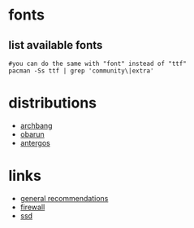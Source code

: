 # fonts

## list available fonts

```
#you can do the same with "font" instead of "ttf"
pacman -Ss ttf | grep 'community\|extra'
```

# distributions

* [archbang](http://wiki.archbang.org/index.php?title=Download)
* [obarun](http://www.obarun.org/download.html)
* [antergos](https://antergos.com/)

# links

* [general recommendations](https://wiki.archlinux.org/index.php/General_recommendations)
* [firewall](https://wiki.archlinux.org/index.php/Firewalls)
* [ssd](https://wiki.archlinux.org/index.php/Solid_State_Drives)
